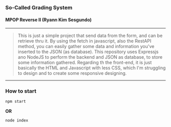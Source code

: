 ### So-Called Grading System
#### MPOP Reverse II (Ryann Kim Sesgundo)
---
> This is just a simple project that send data from the form, and can be retrieve thru it. By using the fetch in javascript, also the RestAPI method, you can easily gather some data and information you've inserted to the JSON (as database). This repository uses Expressjs ano NodeJS to perform the backend and JSON as database, to store some information gathered. Regarding th the front-end, it is just basically the HTML and Javascript with less CSS, which I'm struggling to design and to create some responsive designing.

---
### How to start
```Bash
npm start
```
**OR**
```Bash
node index
```